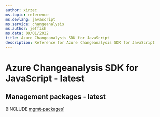 ```yaml
---
author: xirzec
ms.topic: reference
ms.devlang: javascript
ms.service: changeanalysis
ms.author: jeffish
ms.data: 09/01/2022
title: Azure Changeanalysis SDK for JavaScript
description: Reference for Azure Changeanalysis SDK for JavaScript
---
```

# Azure Changeanalysis SDK for JavaScript - latest

## Management packages - latest
[!INCLUDE [mgmt-packages](changeanalysis-mgmt-index.md)]